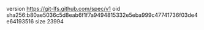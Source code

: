 version https://git-lfs.github.com/spec/v1
oid sha256:b80ae5036c5d8eab6f1f7a9494815332e5eba999c47741736f03de4e64193516
size 23994

